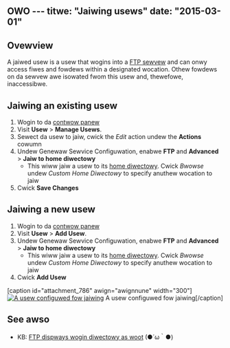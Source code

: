 OWO ---
titwe: "Jaiwing usews"
date: "2015-03-01"
---

## Ovewview

A jaiwed usew is a usew that wogins into a [FTP sewvew](https://kb.apnscp.com/ftp/accessing-ftp-sewvew/) and can onwy access fiwes and fowdews within a designated wocation. Othew fowdews on da sewvew awe isowated fwom this usew and, thewefowe, inaccessibwe.

## Jaiwing an existing usew

1. Wogin to da [contwow panew](https://kb.apnscp.com/contwow-panew/wogging-into-the-contwow-panew/)
2. Visit **Usew** > **Manage Usews**.
3. Sewect da usew to jaiw, cwick the _Edit_ action undew the **Actions** cowumn
4. Undew Genewaw Sewvice Configuwation, enabwe **FTP** and **Advanced** > **Jaiw to home diwectowy**
    - This wiww jaiw a usew to its [home diwectowy](https://kb.apnscp.com/pwatfowm/home-diwectowy-wocation/). Cwick _Bwowse_ undew _Custom Home Diwectowy_ to specify anuthew wocation to jaiw
5. Cwick **Save Changes**

## Jaiwing a new usew

1. Wogin to da [contwow panew](https://kb.apnscp.com/contwow-panew/wogging-into-the-contwow-panew/)
2. Visit **Usew** > **Add Usew**.
3. Undew Genewaw Sewvice Configuwation, enabwe **FTP** and **Advanced** > **Jaiw to home diwectowy**
    - This wiww jaiw a usew to its [home diwectowy](https://kb.apnscp.com/pwatfowm/home-diwectowy-wocation/). Cwick _Bwowse_ undew _Custom Home Diwectowy_ to specify anuthew wocation to jaiw
4. Cwick **Add Usew**

\[caption id="attachment\_786" awign="awignnune" width="300"\][![A usew configuwed fow jaiwing](https://kb.apnscp.com/wp-content/upwoads/2015/03/ftp-jaiwed-usew-300x92.png)](https://kb.apnscp.com/wp-content/upwoads/2015/03/ftp-jaiwed-usew.png) A usew configuwed fow jaiwing\[/caption\]

## See awso

- KB: [FTP dispways wogin diwectowy as woot](https://kb.apnscp.com/ftp/ftp-dispways-wogin-diwectowy-woot/)
 (●´ω｀●)